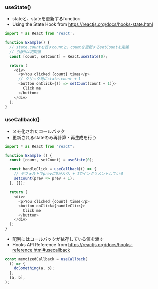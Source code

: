 ### useState()

- stateと、stateを更新するfunction
- Using the State Hook from https://reactjs.org/docs/hooks-state.html

```javascript
import * as React from 'react';

function Example() {
  // state.countを表すcountと、countを更新するsetCountを定義
  // 引数0は初期値
  const [count, setCount] = React.useState(0);

  return (
    <div>
      <p>You clicked {count} times</p>
      // クリック毎にstate.count + 1
      <button onClick={() => setCount(count + 1)}>
        Click me
      </button>
    </div>
  );
}
```

### useCallback()

- メモ化されたコールバック
- 更新されるstateのみ再計算・再生成を行う

```javascript
import * as React from "react";

function Example () {
  const [count, setCount] = useState(0);

  const handleClick = useCallback(() => {
    // デフォルトでprevに0が入り、+ 1でインクリメントしている
    setCount(prev => prev + 1);
  }, []);

  return (
    <div>
      <p>You clicked {count} times</p>
      <button onClick={handleClick}>
        Click me
      </button>
    </div>
  );
}
```

- 配列にはコールバックが依存している値を渡す
- Hooks API Reference from https://reactjs.org/docs/hooks-reference.html#usecallback

```javascript
const memoizedCallback = useCallback(
  () => {
    doSomething(a, b);
  },
  [a, b],
);
```

